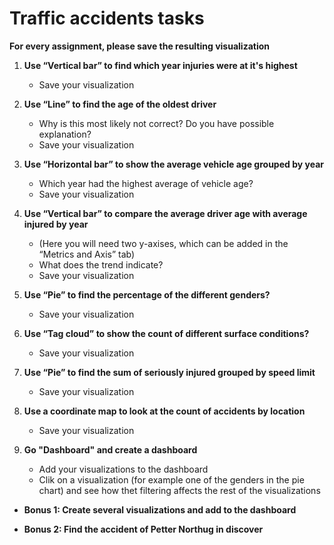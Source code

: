 # Traffic accidents tasks

**For every assignment, please save the resulting visualization**

1. **Use “Vertical bar” to find which year injuries were at it's highest**
	* Save your visualization

2. **Use “Line” to find the age of the oldest driver** 
	* Why is this most likely not correct? Do you have possible explanation?
	* Save your visualization
	
3. **Use “Horizontal bar” to show the average vehicle age grouped by year**
	* Which year had the highest average of vehicle age?
	* Save your visualization

4. **Use “Vertical bar” to compare the average driver age with average injured by year**
	* (Here you will need two y-axises, which can be added in the “Metrics and Axis” tab)
	* What does the trend indicate?
	* Save your visualization

5. **Use “Pie” to find the percentage of the different genders?**
	* Save your visualization

6. **Use “Tag cloud” to show the count of different surface conditions?**
	* Save your visualization
	
7. **Use “Pie” to find the sum of seriously injured grouped by speed limit**
	* Save your visualization
	
8. **Use a coordinate map to look at the count of accidents by location**
	* Save your visualization
	
9. **Go "Dashboard" and create a dashboard**

	* Add your visualizations to the dashboard
	* Clik on a visualization (for example one of the genders in the pie chart) and see how thet filtering affects the rest of the visualizations

* **Bonus 1: Create several visualizations and add to the dashboard**

* **Bonus 2: Find the accident of Petter Northug in discover**
